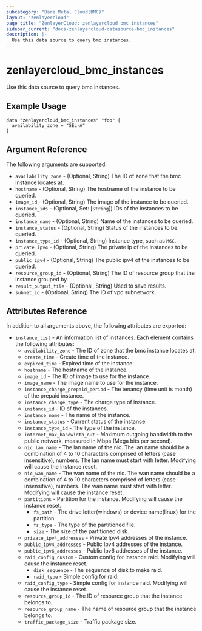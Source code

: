 ```yaml
---
subcategory: "Bare Metal Cloud(BMC)"
layout: "zenlayercloud"
page_title: "ZenlayerCloud: zenlayercloud_bmc_instances"
sidebar_current: "docs-zenlayercloud-datasource-bmc_instances"
description: |-
  Use this data source to query bmc instances.
---
```


# zenlayercloud_bmc_instances

Use this data source to query bmc instances.

## Example Usage

```hcl
data "zenlayercloud_bmc_instances" "foo" {
  availability_zone = "SEL-A"
}
```

## Argument Reference

The following arguments are supported:

* `availability_zone` - (Optional, String) The ID of zone that the bmc instance locates at.
* `hostname` - (Optional, String) The hostname of the instance to be queried.
* `image_id` - (Optional, String) The image of the instance to be queried.
* `instance_ids` - (Optional, Set: [`String`]) IDs of the instances to be queried.
* `instance_name` - (Optional, String) Name of the instances to be queried.
* `instance_status` - (Optional, String) Status of the instances to be queried.
* `instance_type_id` - (Optional, String) Instance type, such as `M6C`.
* `private_ipv4` - (Optional, String) The private ip of the instances to be queried.
* `public_ipv4` - (Optional, String) The public ipv4 of the instances to be queried.
* `resource_group_id` - (Optional, String) The ID of resource group that the instance grouped by.
* `result_output_file` - (Optional, String) Used to save results.
* `subnet_id` - (Optional, String) The ID of vpc subnetwork.

## Attributes Reference

In addition to all arguments above, the following attributes are exported:

* `instance_list` - An information list of instances. Each element contains the following attributes:
  * `availability_zone` - The ID of zone that the bmc instance locates at.
  * `create_time` - Create time of the instance.
  * `expired_time` - Expired time of the instance.
  * `hostname` - The hostname of the instance.
  * `image_id` - The ID of image to use for the instance.
  * `image_name` - The image name to use for the instance.
  * `instance_charge_prepaid_period` - The tenancy (time unit is month) of the prepaid instance.
  * `instance_charge_type` - The charge type of instance.
  * `instance_id` - ID of the instances.
  * `instance_name` - The name of the instance.
  * `instance_status` - Current status of the instance.
  * `instance_type_id` - The type of the instance.
  * `internet_max_bandwidth_out` - Maximum outgoing bandwidth to the public network, measured in Mbps (Mega bits per second).
  * `nic_lan_name` - The lan name of the nic. The lan name should be a combination of 4 to 10 characters comprised of letters (case insensitive), numbers. The lan name must start with letter. Modifying will cause the instance reset.
  * `nic_wan_name` - The wan name of the nic. The wan name should be a combination of 4 to 10 characters comprised of letters (case insensitive), numbers. The wan name must start with letter. Modifying will cause the instance reset.
  * `partitions` - Partition for the instance. Modifying will cause the instance reset.
    * `fs_path` - The drive letter(windows) or device name(linux) for the partition.
    * `fs_type` - The type of the partitioned file.
    * `size` - The size of the partitioned disk.
  * `private_ipv4_addresses` - Private Ipv4 addresses of the instance.
  * `public_ipv4_addresses` - Public Ipv4 addresses of the instance.
  * `public_ipv6_addresses` - Public Ipv6 addresses of the instance.
  * `raid_config_custom` - Custom config for instance raid. Modifying will cause the instance reset.
    * `disk_sequence` - The sequence of disk to make raid.
    * `raid_type` - Simple config for raid.
  * `raid_config_type` - Simple config for instance raid. Modifying will cause the instance reset.
  * `resource_group_id` - The ID of resource group that the instance belongs to.
  * `resource_group_name` - The name of resource group that the instance belongs to.
  * `traffic_package_size` - Traffic package size.


